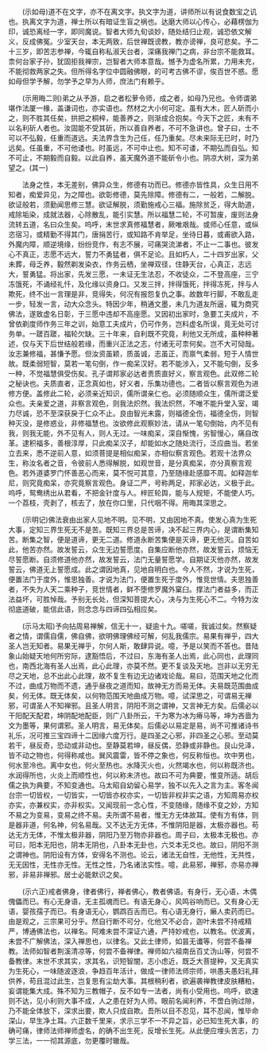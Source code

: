 <!-- { "loadSidebar": true } -->
　　(示如母)道不在文字，亦不在离文字。执文字为道，讲师所以有说食数宝之讥也。执离文字为道，禅士所以有暗证生盲之祸也。达磨大师以心传心，必藉楞伽为印，诚恐离经一字，即同魔说。智者大师九旬谈妙，随处结归止观，诚恐依文解义，反成佛冤。少室天台，本无两致，后世禅既谤教，教亦谤禅，良可悲矣。予二十三岁，即苦志参禅，今辄自称私淑天台者，深痛我禅门之病，非台宗不能救耳。柰何台家子孙，犹固拒我禅宗，岂智者大师本意哉。憾予为虚名所累，力用未充，不能彻救两家之失。但所得名字位中圆融佛眼，的可考古佛不谬，俟百世不惑。愿如母但学予解，勿学予之早为人师，庶法门有赖乎。

　　(示用晦二则)弟之从予游，启之者松萝令师，成之者，如母乃兄也。令师谓弟堪作法厦一椽，盖谦词也，亦实语也。然材之大小何可定。虽有大木，匠人斫而小之，则不胜其任矣，拱把之桐梓，能善养之，则渐成合抱矣。今天下之匠，未有不以名利斫人者也。汝固能不受其斫，所以善自养者，不可不急讲也。曾子曰，士不可以不弘毅，任重而道远。夫法界含生为己任，任乃重矣。尽未来际无已时，时乃远矣。任虽重，不可他诿也。时虽远，不可中止也。知不可诿，不期弘而自弘。知不可止，不期毅而自毅。以此自养，虽天魔外道不能斫令小也。阴凉大树，深为弟望之。(其一)

　　法身之性，本无差别，佛异众生，修德有功而已。修德亦皆性具，众生日用不知者，痴爱异见，为之障也。欲彰修德，莫先除障。修德有二，一般若，二解脱。欲证般若，须勤闻思修三慧。欲证解脱，须勤施戒心三福。施除贫乏，得大助道，戒除垢染，成就法器，心除散乱，能引实慧。所以福慧二轮，不可暂废，废则法身流转五道，名曰众生矣。呜呼，末世求真修福慧者，厥唯艰哉。或师心任意，或纵恣宿习，或精勤不得其门，唐捐苦行，或知路不肯举足，坐待日暮，或甫欲入路，外魔内障，顺逆境缘，纷纷竞作，有志不展，可痛哭流涕者，不止一二事也。彼发心不真正，志愿不远大，誓力不勇猛者，俱不足论。且如朽人，二十四岁出家，父未葬，母乏养，毅然剃发染衣，作务云栖，坐禅双径，住静天台，心真正，志远大，誓勇猛。将出家，先发三愿，一未证无生法忍，不收徒众，二不登高座，三宁冻饿死，不诵经礼忏，及化缘以资身口。又发三拌，拌得饿死，拌得冻死，拌与人欺死，终不出一言理是非，竞得失，何况有报怨复仇之事。故数年行脚，不敢乱走一步，轻发一言，动大众念头。特因少年，稍通文墨，未几为道友所逼，辄为商究佛法，遂致虚名日彰，于三愿中违却不高座愿。又因初出家时，急要工夫成片，不曾依剃度师作务三年之训，始意工夫成片，仍可作务，岂料虚名所误，竟无处可讨务单。一蹉百蹉，福轮欠缺。三十年来，自利既不究竟，利他又无所成，虽种种著述，仅与天下后世结般若缘，而重兴正法之志，付诸无可柰何矣。岂不大可恸哉。汝志兼修福，甚慊予愿。但汝资虽颖，质虽诚，志虽正，而禀气柔弱，短于人情世故。既柔弱短智，莫若一笔句倒，作一痴呆汉好。若不能涉入，又不能句倒，反多一种，不觉福慧俱受伤矣。孔子谓邦家必达者贵质直好义，察言观色。此双修二轮之秘诀也。夫质直者，正念真如也，好义者，乐集功德也。二者皆以察言观色为进修方便。盖修此二轮，必须亲近知识，儒所谓亲仁也。必须随顺众生，儒所谓泛爱众也。夫亲爱之道，非察言观色，则我法炽然。我法炽然，不唯不能升堂入室，竭力尽诚，恐不至深获戾于仁众不止。良由智光未露，则福德全伤，福德全伤，则智种灭没，是修惑业，非修福慧也。汝欲修此观察妙法，请从一笔句倒始，内不见有我，则我无能，外不见有人，则人无过。一味痴呆，深自惭愧，劣智慢心，痛自改革。逮积福多，善根淳厚，只此痴呆汉子，却能如水之随处流行，泛应曲当。若坐立去来，悉不逆前人意，如须菩提是相似痴呆，亦相似察言观色。若观十法界众生，称汝名者之音，令彼前人悉得解脱，如观世音，是分真痴呆，亦分真察言观色。若外道婆罗门怀善恶心而来，莫不悦可其意，乃至随缘赴感靡不周。如释迦牟尼，则究竟痴呆，亦究竟察言观色。身证二严，号称两足，邦家必达，义极于此。呜呼，鸳鸯绣出从君看，不把金针度与人。梓匠轮舆，能与人规矩，不能使人巧。一个荔枝，壳剥了，核去了，放在你口里，只代咽不得。用晦其深思之。

　　(示明记)佛法衰由出家人见地不明。见不明，又由因地不真。使发心真为生死大事，定知三界生死无不是苦。既知三界总是苦谛，决不起三界内心，是谓断集知苦。断集之智，便是道谛，更无二道。修道永断苦集便是灭谛，更无他灭。自苦如此，他苦亦然。故发誓云，众生无边誓愿度。自集应断他亦然，故发誓云，烦恼无尽誓愿断。自须修道他亦然，故发誓云，法门无量誓愿学。自期证灭他亦然，故发誓云，佛道无上誓愿成。此之谓因地真，见地自明白也。今人不然，才说为生死，便置法门于度外，惟思独善。才说为法门，便置生死于度外，惟竞世情。夫思独善者，不失为人天二乘种子，竞世情者，鲜不堕修罗魔外窠臼。撑法门者益多，而正法益坏，可胜悼哉。予别无长处，但深知菩提大心，决与为生死心不二。今特为汝彻底道破，能信此语，则念念与四谛四弘相应矣。

　　(示马太昭)予向拈周易禅解，信无十一，疑逾十九。嗟嗟，我诚过矣。然察疑者之情，谓儒自儒，佛自佛，欲明佛理佛经可解，何乱我儒宗。易果有禅乎，四大圣人岂无知者。易果无禅乎，尔何人斯，敢肆异说。噫，予是以笑而不答也。昔陆象山始疑天地何所穷际，逮豁悟后，不过曰，东海有圣人出焉，此心同也，此理同也，南西北海有圣人出焉，此心此理，亦莫不然。更不复谈及天地。岂非以无穷无尽之天地，总不出此心此理，故不复生有边无边诸戏论哉。易曰，范围天地之化而不过，曲成万物而不遗，通乎昼夜之道而知，故神无方而易无体。夫易既范围曲成矣，何无体。既无体矣，以何物范围天地曲成万物。噫，试深思之，可谓易无禅邪，可谓圣人不知禅邪。且圣人明言，阴阳不测之谓神，又言神无方矣。后儒必以干阳配天配君，坤阴配地配臣，则广八卦所云，干为寒为冰为瘠马等，坤为吝啬为文为墨等，果何谓邪。圣人明言，易无体矣。后儒必以易定是易，尚不可推诸诗书礼乐，况可推三宝四谛十二因缘六度万行。是四圣之心邪，非四圣之心邪。至动莫若干，昼反奇，恐动或非动也。至静莫若坤，昼反偶，恐静或非静也。艮山兑泽，皆不动之物也，何得称咸也。巽风震雷，皆不停之象也，何反称恒也。坎中男也，何水至冷也。离中女也，何火至热也。水降灭火也，火然竭水也，何以称既济也。水润得所也，火炎上而顺性也，何以称未济也。故曰不可为典要，惟变所适。胡后儒之执为典要，不知变通也。马太昭自幼留心易学，独不以先入之言为主。客冬闻台宗一切皆权，一切皆实，一切皆亦权亦实，一切皆非权非实之语，方知周易亦权亦实，亦兼权实，亦非权实。又闻现前一念心性，不变随缘，随缘不变之妙，方知不易之为变易，变易之终不易。夫所谓不易者，惟无方无体故耳。使有方有体，则是器非道，何名神，何名易哉。又不达无方无体，不惟阴阳是器，太极亦器也。苟达无方无体，不惟太极非器，阴阳乃至万物亦非器也。周子曰，太极本无极也。亦可曰，阳本无阳也，阴本无阴也，八卦本无卦也，六爻本无爻也。故曰，阴阳不测之谓神也。阴阳设有方体，安得名不测也。论云，诸法无自性，无他性，无共性，无无因性，无性亦无性。无性之性，乃名诸法实性。噫，此易邪，禅邪，亦易亦禅邪，非易非禅邪。居士必能默识之矣。

　　(示六正)戒者佛身，律者佛行，禅者佛心，教者佛语。有身行，无心语，木偶傀儡而已。有心无身语，无主孤魂而已。有语无身心，风鸣谷响而已。又有身心无语，婴孩孺子而已。有身语无心，鹦鹉百舌而已。有心语无身行，癞人卖药而已。由是观之，三宗果可分乎。然自行断不可分，化他又不必合，迦叶未尝不持戒精严，博通佛法也，以禅名。阿难未尝不深证六通，严持妙戒也，以教名。优波离，未尝不广解佛法，深入禅思也，以律名。又此土律师，如昙无谶等，何尝不备禅教。法师如智者荆溪清凉等，何尝不备禅律。禅师如六祖南岳百丈沩山等，何尝不备教律。末世不求其实，求其名，识短智闇，志小虑近，既乏大菩提种，又无真实为生死心，一味随波逐浪，争趋百年活计，做成一律师法师宗师，哄愚夫愚妇礼拜供养，苟且混过此生，岂复思有尘劫大事。其根稍利者，欲遍袭禅教律皮肤糟粕，妄谓能集大成。殊不知为三教帽子，反不如专一法者，尚有小受用也。呜呼，欲速则不达，见小利则大事不成，人之患在好为人师。眼前名闻利养，不啻白驹过隙，乃不能全体放下，深求出要，欺人只成自欺。吾所以目不忍见，耳不忍闻，惟毕命深山，早生净土耳。六正数千里来，求示三学不一不异之旨，必已知生死大事，的确可痛，律师法师禅师虚名，的确不出生死，反增长生死。从此便应埋头苦志，力学三法，一一彻其源底，勿更覆时辙哉。

